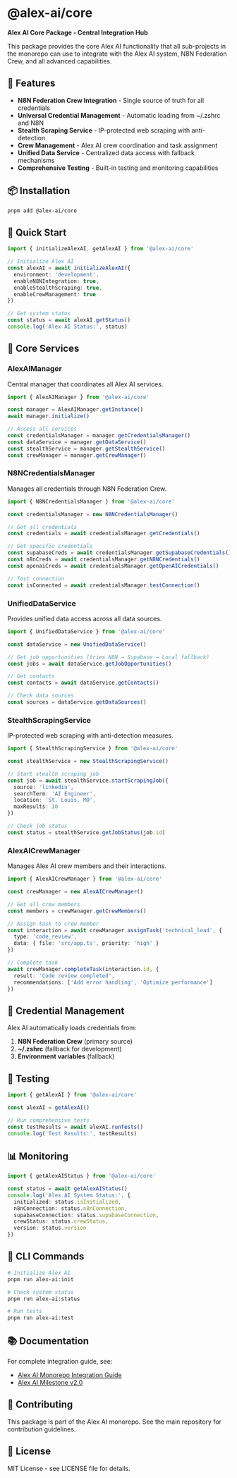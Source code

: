 # @alex-ai/core

**Alex AI Core Package - Central Integration Hub**

This package provides the core Alex AI functionality that all sub-projects in the monorepo can use to integrate with the Alex AI system, N8N Federation Crew, and all advanced capabilities.

## 🚀 Features

- **N8N Federation Crew Integration** - Single source of truth for all credentials
- **Universal Credential Management** - Automatic loading from ~/.zshrc and N8N
- **Stealth Scraping Service** - IP-protected web scraping with anti-detection
- **Crew Management** - Alex AI crew coordination and task assignment
- **Unified Data Service** - Centralized data access with fallback mechanisms
- **Comprehensive Testing** - Built-in testing and monitoring capabilities

## 📦 Installation

```bash
pnpm add @alex-ai/core
```

## 🔧 Quick Start

```typescript
import { initializeAlexAI, getAlexAI } from '@alex-ai/core'

// Initialize Alex AI
const alexAI = await initializeAlexAI({
  environment: 'development',
  enableN8NIntegration: true,
  enableStealthScraping: true,
  enableCrewManagement: true
})

// Get system status
const status = await alexAI.getStatus()
console.log('Alex AI Status:', status)
```

## 🎯 Core Services

### AlexAIManager
Central manager that coordinates all Alex AI services.

```typescript
import { AlexAIManager } from '@alex-ai/core'

const manager = AlexAIManager.getInstance()
await manager.initialize()

// Access all services
const credentialsManager = manager.getCredentialsManager()
const dataService = manager.getDataService()
const stealthService = manager.getStealthService()
const crewManager = manager.getCrewManager()
```

### N8NCredentialsManager
Manages all credentials through N8N Federation Crew.

```typescript
import { N8NCredentialsManager } from '@alex-ai/core'

const credentialsManager = new N8NCredentialsManager()

// Get all credentials
const credentials = await credentialsManager.getCredentials()

// Get specific credentials
const supabaseCreds = await credentialsManager.getSupabaseCredentials()
const n8nCreds = await credentialsManager.getN8NCredentials()
const openaiCreds = await credentialsManager.getOpenAICredentials()

// Test connection
const isConnected = await credentialsManager.testConnection()
```

### UnifiedDataService
Provides unified data access across all data sources.

```typescript
import { UnifiedDataService } from '@alex-ai/core'

const dataService = new UnifiedDataService()

// Get job opportunities (tries N8N → Supabase → Local fallback)
const jobs = await dataService.getJobOpportunities()

// Get contacts
const contacts = await dataService.getContacts()

// Check data sources
const sources = dataService.getDataSources()
```

### StealthScrapingService
IP-protected web scraping with anti-detection measures.

```typescript
import { StealthScrapingService } from '@alex-ai/core'

const stealthService = new StealthScrapingService()

// Start stealth scraping job
const job = await stealthService.startScrapingJob({
  source: 'linkedin',
  searchTerm: 'AI Engineer',
  location: 'St. Louis, MO',
  maxResults: 10
})

// Check job status
const status = stealthService.getJobStatus(job.id)
```

### AlexAICrewManager
Manages Alex AI crew members and their interactions.

```typescript
import { AlexAICrewManager } from '@alex-ai/core'

const crewManager = new AlexAICrewManager()

// Get all crew members
const members = crewManager.getCrewMembers()

// Assign task to crew member
const interaction = await crewManager.assignTask('technical_lead', {
  type: 'code_review',
  data: { file: 'src/app.ts', priority: 'high' }
})

// Complete task
await crewManager.completeTask(interaction.id, {
  result: 'Code review completed',
  recommendations: ['Add error handling', 'Optimize performance']
})
```

## 🔐 Credential Management

Alex AI automatically loads credentials from:
1. **N8N Federation Crew** (primary source)
2. **~/.zshrc** (fallback for development)
3. **Environment variables** (fallback)

## 🧪 Testing

```typescript
import { getAlexAI } from '@alex-ai/core'

const alexAI = getAlexAI()

// Run comprehensive tests
const testResults = await alexAI.runTests()
console.log('Test Results:', testResults)
```

## 📊 Monitoring

```typescript
import { getAlexAIStatus } from '@alex-ai/core'

const status = await getAlexAIStatus()
console.log('Alex AI System Status:', {
  initialized: status.isInitialized,
  n8nConnection: status.n8nConnection,
  supabaseConnection: status.supabaseConnection,
  crewStatus: status.crewStatus,
  version: status.version
})
```

## 🚀 CLI Commands

```bash
# Initialize Alex AI
pnpm run alex-ai:init

# Check system status
pnpm run alex-ai:status

# Run tests
pnpm run alex-ai:test
```

## 📚 Documentation

For complete integration guide, see:
- [Alex AI Monorepo Integration Guide](../../ALEX_AI_MONOREPO_INTEGRATION_GUIDE.md)
- [Alex AI Milestone v2.0](../../ALEX_AI_MILESTONE_v2.0.md)

## 🤝 Contributing

This package is part of the Alex AI monorepo. See the main repository for contribution guidelines.

## 📄 License

MIT License - see LICENSE file for details.

